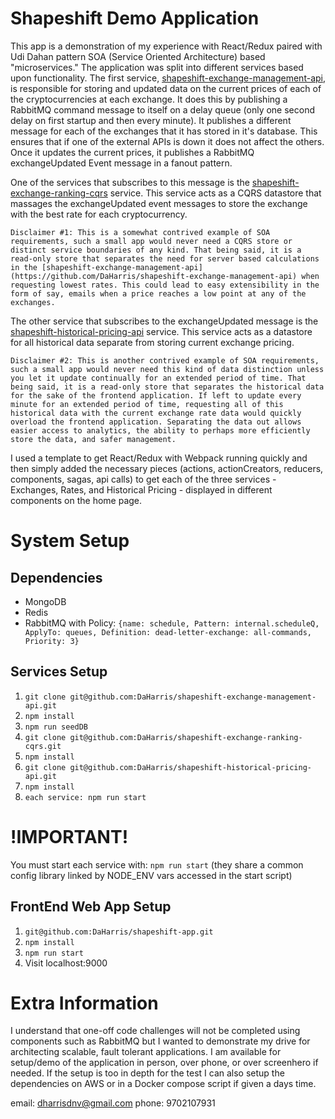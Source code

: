 # Shapeshift Demo Application
This app is a demonstration of my experience with React/Redux paired with Udi Dahan pattern SOA
(Service Oriented Architecture) based "microservices." The application was split into different
services based upon functionality. The first service, [shapeshift-exchange-management-api](https://github.com/DaHarris/shapeshift-exchange-management-api), is  responsible for storing and updated data on the current prices of each of the cryptocurrencies at
each exchange. It does this by publishing a RabbitMQ command message to itself on a delay queue (only one second delay on first startup and then every minute). It publishes a different message for each of the exchanges that it has stored in it's database. This ensures that if one of the external APIs is down it does not affect the others. Once it updates the current prices, it publishes a RabbitMQ exchangeUpdated Event message in a fanout pattern.

One of the services that subscribes to this message is the [shapeshift-exchange-ranking-cqrs](https://github.com/DaHarris/shapeshift-exchange-ranking-cqrs) service. This service acts as a CQRS datastore that massages the exchangeUpdated event messages to store the exchange with the best rate for each cryptocurrency.

`Disclaimer #1: This is a somewhat contrived example of SOA requirements, such a small app would never need a CQRS store or distinct service boundaries of any kind. That being said, it is a read-only store that separates the need for server based calculations in the [shapeshift-exchange-management-api](https://github.com/DaHarris/shapeshift-exchange-management-api) when requesting lowest rates. This could lead to easy extensibility in the form of say, emails when a price reaches a low point at any of the exchanges.`

The other service that subscribes to the exchangeUpdated message is the [shapeshift-historical-pricing-api](https://github.com/DaHarris/shapeshift-historical-pricing-api) service. This service acts as a datastore for all historical data separate from storing current exchange pricing.

`Disclaimer #2: This is another contrived example of SOA requirements, such a small app would never need this kind of data distinction unless you let it update continually for an extended period of time. That being said, it is a read-only store that separates the historical data for the sake of the frontend application. If left to update every minute for an extended period of time, requesting all of this historical data with the current exchange rate data would quickly overload the frontend application. Separating the data out allows easier access to analytics, the ability to perhaps more efficiently store the data, and safer management.`

I used a template to get React/Redux with Webpack running quickly and then simply added the necessary pieces (actions, actionCreators, reducers, components, sagas, api calls) to get each of the three services - Exchanges, Rates, and Historical Pricing - displayed in different components on the home page.

# System Setup

## Dependencies
* MongoDB
* Redis
* RabbitMQ with Policy: `{name: schedule, Pattern: internal.scheduleQ, ApplyTo: queues, Definition: dead-letter-exchange: all-commands, Priority: 3}`

## Services Setup
1. ```git clone git@github.com:DaHarris/shapeshift-exchange-management-api.git```
2. ```npm install```
3. ```npm run seedDB```
4. ```git clone git@github.com:DaHarris/shapeshift-exchange-ranking-cqrs.git```
5. ```npm install```
6. ```git clone git@github.com:DaHarris/shapeshift-historical-pricing-api.git```
7. ```npm install```
8. ```each service: npm run start```

# !IMPORTANT!
You must start each service with: `npm run start` (they share a common config library linked by NODE_ENV vars accessed in the start script)

## FrontEnd Web App Setup
1. ```git@github.com:DaHarris/shapeshift-app.git```
2. ```npm install```
3. ```npm run start```
4. Visit localhost:9000

# Extra Information
I understand that one-off code challenges will not be completed using components such as RabbitMQ but I wanted to demonstrate my drive for architecting scalable, fault tolerant applications. I am available for setup/demo of the application in person, over phone, or over screenhero if needed. If the setup is too in depth for the test I can also setup the dependencies on AWS or in a Docker compose script if given a days time.

email: dharrisdnv@gmail.com
phone: 9702107931
